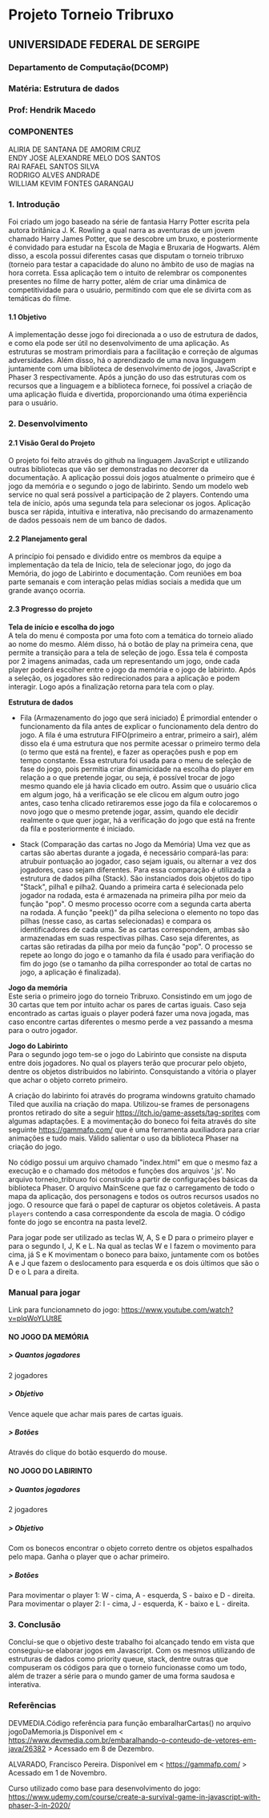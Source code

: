 # Projeto Torneio Tribruxo
## UNIVERSIDADE FEDERAL DE SERGIPE
### Departamento de Computação(DCOMP)
### Matéria: Estrutura de dados
### Prof: Hendrik Macedo


### **COMPONENTES**<br>
ALIRIA DE SANTANA DE AMORIM CRUZ<br>
ENDY JOSE ALEXANDRE MELO DOS SANTOS<br>
RAI RAFAEL SANTOS SILVA<br>
RODRIGO ALVES ANDRADE<br>
WILLIAM KEVIM FONTES GARANGAU<br>


### **1. Introdução**<br>
Foi criado um jogo baseado na série de fantasia Harry Potter escrita pela autora britânica J. K. Rowling a qual narra as aventuras de um jovem chamado Harry James Potter, que se descobre um bruxo, e posteriormente é convidado para estudar na Escola de Magia e Bruxaria de Hogwarts. Além disso, a escola possui diferentes casas que disputam o torneio tribruxo (torneio para testar a capacidade do aluno no âmbito de uso de magias na hora correta. Essa aplicação tem o intuito de relembrar os componentes presentes no filme de harry potter, além de criar uma dinâmica de competitividade para o usuário, permitindo com que ele se divirta com as temáticas do filme.     


#### **1.1 Objetivo**<br>
A implementação desse jogo foi direcionada a o uso de estrutura de dados, e como ela pode ser útil no desenvolvimento de uma aplicação. As estruturas se mostram primordiais para a facilitação e correção de algumas adversidades. Além disso, há o aprendizado de uma nova linguagem juntamente com uma biblioteca de desenvolvimento de jogos, JavaScript e Phaser 3 respectivamente. Após a junção do uso das estruturas com os recursos que a linguagem e a biblioteca fornece, foi possível a criação de uma aplicação fluida e divertida, proporcionando uma ótima experiência para o usuário.


### **2. Desenvolvimento**<br>

#### **2.1 Visão Geral do Projeto**<br>
O projeto foi feito através do github na linguagem JavaScript e utilizando outras bibliotecas que vão ser demonstradas no decorrer da documentação. A aplicação possui dois jogos atualmente o primeiro que é jogo da memória e o segundo o jogo de labirinto. Sendo um modelo web service no qual será possível a participação de 2 players. Contendo uma tela de início, após uma segunda tela para selecionar os jogos. Aplicação busca ser rápida, intuitiva e interativa, não precisando do armazenamento de dados pessoais nem de um banco de dados. 


#### **2.2 Planejamento geral**<br>
A princípio foi pensado e dividido entre os membros da equipe a implementação da tela de Inicio, tela de selecionar jogo, do jogo da Memória, do jogo de Labirinto e documentação. Com reuniões em boa parte semanais e com interação pelas mídias sociais a medida que um grande avanço ocorria.<br>


#### **2.3 Progresso do projeto**<br>

**Tela de início e escolha do jogo**<br>
A tela do menu é composta por uma foto com a temática do torneio aliado ao nome do mesmo. Além disso, há o botão de play na primeira cena, que permite a transição para a tela de seleção de jogo. Essa tela é composta por 2 imagens animadas, cada um representando um jogo, onde cada player poderá escolher entre o jogo da memória e o jogo de labirinto. Após a seleção, os jogadores são redirecionados para a aplicação e podem interagir. Logo após a finalização retorna para tela com o play. 


**Estrutura de dados**<br>

- Fila (Armazenamento do jogo que será iniciado)
É primordial entender o funcionamento da fila antes de explicar o funcionamento dela dentro do jogo. A fila é uma estrutura FIFO(primeiro a entrar, primeiro a sair), além disso ela é uma estrutura que nos permite acessar o primeiro termo dela (o termo que está na frente), e fazer as operações push e pop em tempo constante. Essa estrutura foi usada para o menu de seleção de fase do jogo, pois permitia criar dinamicidade na escolha do player em relação a o que pretende jogar, ou seja, é possível trocar de jogo mesmo quando ele já havia clicado em outro. Assim que o usuário clica em algum jogo, há a verificação se ele clicou em algum outro jogo antes, caso tenha clicado retiraremos esse jogo da fila e colocaremos o novo jogo que o mesmo pretende jogar, assim, quando ele decidir realmente o que quer jogar, há a verificação do jogo que está na frente da fila e posteriormente é iniciado.

- Stack (Comparação das cartas no Jogo da Memória)
Uma vez que as cartas são abertas durante a jogada, é necessário compará-las para: atrubuir pontuação ao jogador, caso sejam iguais, ou alternar a vez dos jogadores, caso sejam diferentes. Para essa comparação é utilizada a estrutura de dados pilha (Stack). São instanciados dois objetos do tipo "Stack", pilha1 e pilha2. Quando a primeira carta é selecionada pelo jogador na rodada, esta é armazenada na primeira pilha por meio da função "pop". O mesmo processo ocorre com a segunda carta aberta na rodada. A função "peek()" da pilha seleciona o elemento no topo das pilhas (nesse caso, as cartas selecionadas) e compara os identificadores de cada uma. Se as cartas correspondem, ambas são armazenadas em suas respectivas pilhas. Caso seja diferentes, as cartas são retiradas da pilha por meio da função "pop". O processo se repete ao longo do jogo e o tamanho da fila é usado para verifiação do fim do jogo (se o tamanho da pilha corresponder ao total de cartas no jogo, a aplicação é finalizada).

**Jogo da memória**<br>
Este seria o primeiro jogo do torneio Tribruxo. Consistindo em um jogo de 30 cartas que tem por intuito achar os pares de cartas iguais. Caso seja encontrado as cartas iguais o player poderá fazer uma nova jogada, mas caso encontre cartas diferentes o mesmo perde a vez passando a mesma para o outro jogador. 

**Jogo do Labirinto**<br>
Para o segundo jogo tem-se o jogo do Labirinto que consiste na disputa entre dois jogadores. No qual os players terão que procurar pelo objeto, dentre os objetos distribuidos no labirinto. Consquistando a vitória o player que achar o objeto correto primeiro. 

A criação do labirinto foi através do programa windowns gratuito chamado Tiled que auxilia na criação do mapa. Utilizou-se frames de personagens prontos retirado do site a seguir https://itch.io/game-assets/tag-sprites com algumas adaptações. E a movimentação do boneco foi feita através do site seguinte https://gammafp.com/ que é uma ferramenta auxiliadora para criar animações e tudo mais. Válido salientar o uso da biblioteca Phaser na criação do jogo.

No código possui um arquivo chamado "index.html" em que o mesmo faz a execução e o chamado dos métodos e funções dos arquivos '.js'. No arquivo torneio_tribruxo foi construído a partir de configurações básicas da biblioteca Phaser. O arquivo MainScene que faz o carregamento de todo o mapa da aplicação, dos personagens e todos os outros recursos usados no jogo. O resource que fará o papel de capturar os objetos coletáveis. A pasta `players` contendo a casa correspondente da escola de magia. O código fonte do jogo se encontra na pasta level2.

Para jogar pode ser utilizado as teclas W, A, S e D para o primeiro player e para o segundo I, J, K e L. Na qual as teclas W e I fazem o movimento para cima, já S e K movimentam o boneco para baixo, juntamente com os botões A e J que fazem o deslocamento para esquerda e os dois últimos que são o D e o L para a direita.

### **Manual para jogar**<br>
Link para funcionamneto do jogo: https://www.youtube.com/watch?v=plqWoYLUt8E

#### NO JOGO DA MEMÓRIA

##### > **Quantos jogadores**<br>
2 jogadores

##### > **Objetivo**<br>
Vence aquele que achar mais pares de cartas iguais.

##### > **Botões**<br>
Através do clique do botão esquerdo do mouse.

#### NO JOGO DO LABIRINTO

##### > **Quantos jogadores**<br>
2 jogadores

##### > **Objetivo**<br>
Com os bonecos encontrar o objeto correto dentre os objetos espalhados pelo mapa. Ganha o player que o achar primeiro.

##### > **Botões**<br>
Para movimentar o player 1: W - cima, A - esquerda, S - baixo e D - direita.<br>
Para movimentar o player 2: I - cima, J - esquerda, K - baixo e L - direita.


### **3. Conclusão**<br>
Conclui-se que o objetivo deste trabalho foi alcançado tendo em vista que conseguiu-se elaborar jogos em Javascript. Com os mesmos utilizando de estruturas de dados como priority queue, stack, dentre outras que compuseram os códigos para que o torneio funcionasse como um todo, além de trazer a série para o mundo gamer de uma forma saudosa e interativa. 

### **Referências**<br>
DEVMEDIA.Código referência para função embaralharCartas() no arquivo jogoDaMemoria.js Disponível em < https://www.devmedia.com.br/embaralhando-o-conteudo-de-vetores-em-java/26382 > Acessado em 8 de Dezembro.

ALVARADO, Francisco Pereira. Disponível em < https://gammafp.com/ > Acessado em 1 de Novembro.

Curso utilizado como base para desenvolvimento do jogo: https://www.udemy.com/course/create-a-survival-game-in-javascript-with-phaser-3-in-2020/